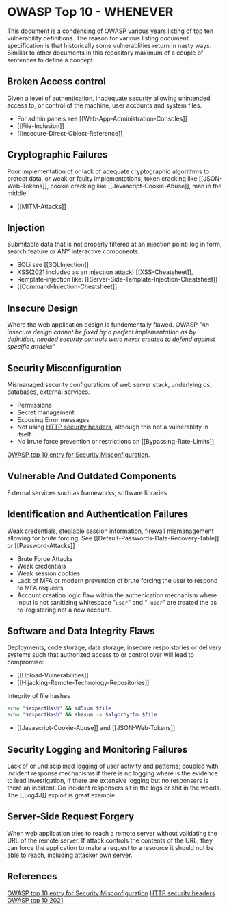 # OWASP Top 10 - WHENEVER 

This document is a condensing of OWASP various years listing of top ten vulnerability definitions. The reason for various listing document specification is that historically some vulnerablities return in nasty ways.
Similiar to other documents in this repository maximum of a couple of sentences to define a concept.
 

## Broken Access control 	

Given a level of authentication, inadequate security allowing unintended access to, or control of the machine, user accounts and system files. 
- For admin panels see [[Web-App-Administration-Consoles]]
- [[File-Inclusion]]
- [[Insecure-Direct-Object-Reference]]

## Cryptographic Failures

Poor implementation of or lack of adequate cryptographic algorithms to protect data, or weak or faulty implementations; token cracking like [[JSON-Web-Tokens]], cookie cracking like [[Javascript-Cookie-Abuse]], man in the middle
- [[MITM-Attacks]]

## Injection

Submitable data that is not properly filtered at an injection point: log in form, search feature or ANY interactive components.
- SQLi see [[SQLInjection]]
- XSS(2021 included as an injection attack) [[XSS-Cheatsheet]], 
- Remplate-injection like: [[Server-Side-Template-Injection-Cheatsheet]]
- [[Command-Injection-Cheatsheet]] 

## Insecure Design

Where the web application design is fundementally flawed. OWASP *"An insecure design cannot be fixed by a perfect implementation as by definition, needed security controls were never created to defend against specific attacks"*

## Security Misconfiguration

Mismanaged security configurations of web server stack, underlying os, databases, external services. 
- Permissions
- Secret management
- Exposing Error messages 
- Not using [HTTP security headers](https://owasp.org/www-project-secure-headers/), although this not a vulnerablity in itself
- No brute force prevention or restrictions on [[Bypassing-Rate-Limits]]

[OWASP top 10 entry for Security Misconfiguration](https://owasp.org/Top10/A05_2021-Security_Misconfiguration/).

## Vulnerable And Outdated Components

External services such as frameworks, software libraries

## Identification and Authentication Failures

Weak credentials, stealable session information, firewall mismanagement allowing for brute forcing. See [[Default-Passwords-Data-Recovery-Table]] or [[Password-Attacks]]
- Brute Force Attacks
- Weak credentials
- Weak session cookies
- Lack of MFA or modern prevention of brute forcing the user to respond to MFA requests
- Account creation logic flaw within the authenication mechanism where input is not sanitizing whitespace "`user`" and  "` user`" are treated the as re-registering not a new account. 

## Software and Data Integrity Flaws

Deployments, code storage, data storage, insecure respoistories or delivery systems such that authorized access to or control over will lead to compromise:
- [[Upload-Vulnerabilities]]
- [[Hijacking-Remote-Technology-Repositories]]

Integrity of file hashes
```bash
echo "$expectHash" && md5sum $file
echo "$expectHash" && shasum -a $algorhythm $file
```

- [[Javascript-Cookie-Abuse]] and [[JSON-Web-Tokens]]

## Security Logging and Monitoring Failures

Lack of or undisciplined logging of user activity and patterns; coupled with incident response mechanisms if there is no logging where is the evidence to lead investigation, if there are extensive logging but no responsers is there an incident. Do incident responsers sit in the logs or shit in the woods. The [[Log4J]] exploit is great example. 

## Server-Side Request Forgery

When web application tries to reach a remote server without validating the URL of the remote server. If attack controls the contents of the URL, they can force the application to make a request to a resource it should not be able to reach, including attacker own server.


## References

[OWASP top 10 entry for Security Misconfiguration](https://owasp.org/Top10/A05_2021-Security_Misconfiguration/)
[HTTP security headers](https://owasp.org/www-project-secure-headers/)
[OWASP top 10 2021](https://tryhackme.com/room/owasptop102021)